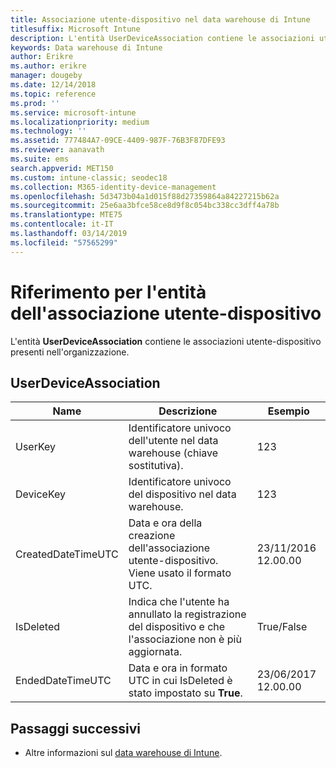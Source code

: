 ```yaml
---
title: Associazione utente-dispositivo nel data warehouse di Intune
titlesuffix: Microsoft Intune
description: L'entità UserDeviceAssociation contiene le associazioni utente-dispositivo presenti nell'organizzazione.
keywords: Data warehouse di Intune
author: Erikre
ms.author: erikre
manager: dougeby
ms.date: 12/14/2018
ms.topic: reference
ms.prod: ''
ms.service: microsoft-intune
ms.localizationpriority: medium
ms.technology: ''
ms.assetid: 777484A7-09CE-4409-987F-76B3F87DFE93
ms.reviewer: aanavath
ms.suite: ems
search.appverid: MET150
ms.custom: intune-classic; seodec18
ms.collection: M365-identity-device-management
ms.openlocfilehash: 5d3473b04a1d015f88d27359864a84227215b62a
ms.sourcegitcommit: 25e6aa3bfce58ce8d9f8c054bc338cc3dff4a78b
ms.translationtype: MTE75
ms.contentlocale: it-IT
ms.lasthandoff: 03/14/2019
ms.locfileid: "57565299"
---
```

# <a name="reference-for-user-device-association-entity"></a>Riferimento per l'entità dell'associazione utente-dispositivo

L'entità **UserDeviceAssociation** contiene le associazioni utente-dispositivo presenti nell'organizzazione.

## <a name="userdeviceassociation"></a>UserDeviceAssociation


|        Name        |                                           Descrizione                                            |        Esempio         |
|--------------------|--------------------------------------------------------------------------------------------------|------------------------|
|      UserKey       |              Identificatore univoco dell'utente nel data warehouse (chiave sostitutiva).               |          123           |
|     DeviceKey      |                      Identificatore univoco del dispositivo nel data warehouse.                      |          123           |
| CreatedDateTimeUTC |           Data e ora della creazione dell'associazione utente-dispositivo. Viene usato il formato UTC.           | 23/11/2016 12.00.00 |
|     IsDeleted      | Indica che l'utente ha annullato la registrazione del dispositivo e che l'associazione non è più aggiornata. |       True/False       |
|  EndedDateTimeUTC  |              Data e ora in formato UTC in cui IsDeleted è stato impostato su <strong>True</strong>.               | 23/06/2017 12.00.00 |

## <a name="next-steps"></a>Passaggi successivi

- Altre informazioni sul [data warehouse di Intune](reports-nav-create-intune-reports.md).
